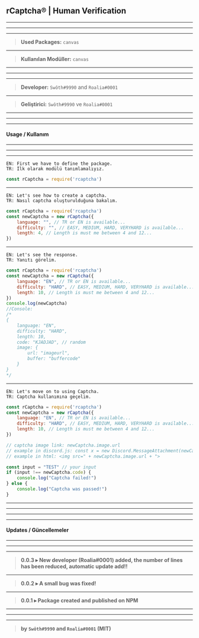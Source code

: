 ## rCaptcha® | Human Verification
---
---
---
> **Used Packages:** `canvas`
---
> **Kullanılan Modüller:** `canvas`
---
---
---
> **Developer:** `Swôth#9990` and `Roalia#0001`
---
> **Geliştirici:** `Swôth#9990` ve `Roalia#0001`
---
---
---
#### Usage / Kullanım
---
---
---
```
EN: First we have to define the package.
TR: İlk olarak modülü tanımlamalıyız.
```
```js
const rCaptcha = require('rcaptcha')
```
---
```
EN: Let's see how to create a captcha.
TR: Nasıl captcha oluşturulduğuna bakalım.
```
```js
const rCaptcha = require('rcaptcha')
const newCaptcha = new rCaptcha({
    language: "", // TR or EN is available...
    difficulty: "", // EASY, MEDIUM, HARD, VERYHARD is available...
    length: 4, // Length is must me between 4 and 12...
})
```
---
```
EN: Let's see the response.
TR: Yanıtı görelim.
```
```js
const rCaptcha = require('rcaptcha')
const newCaptcha = new rCaptcha({
    language: "EN", // TR or EN is available...
    difficulty: "HARD", // EASY, MEDIUM, HARD, VERYHARD is available...
    length: 10, // Length is must me between 4 and 12...
})
console.log(newCaptcha)
//Console:
/*
{
    language: "EN",
    difficulty: "HARD",
    length: 10,
    code: "KJADJAD", // random
    image: {
        url: "imageurl",
        buffer: "buffercode"
    }
}
*/
```
---
```
EN: Let's move on to using Captcha.
TR: Captcha kullanımına geçelim.
```
```js
const rCaptcha = require('rcaptcha')
const newCaptcha = new rCaptcha({
    language: "EN", // TR or EN is available...
    difficulty: "HARD", // EASY, MEDIUM, HARD, VERYHARD is available...
    length: 10, // Length is must me between 4 and 12...
})

// captcha image link: newCaptcha.image.url
// example in discord.js: const x = new Discord.MessageAttachment(newCaptcha.image.buffer)
// example in html: <img src=" + newCaptcha.image.url + ">

const input = "TEST" // your input
if (input !== newCaptcha.code) {
    console.log("Captcha failed!")
} else {
    console.log("Captcha was passed!")
}
```
---
---
---
---
#### Updates / Güncellemeler
---
---
---
> **0.0.3 ▸ New developer (Roalia#0001) added, the number of lines has been reduced, automatic update add!!**
---
> **0.0.2 ▸ A small bug was fixed!**
---
> **0.0.1 ▸ Package created and published on NPM**
---
---
---
> **by `Swôth#9990` and `Roalia#0001` (MIT)**
